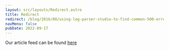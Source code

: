 ```yaml
---
layout: src/layouts/Redirect.astro
title: Redirect
redirect: /blog/2016/08/using-log-parser-studio-to-find-common-500-errors/
navMenu: false
pubDate: 2022-09-17
---
```

<div>
Our article feed can be found <a href="/blog/2016/08/using-log-parser-studio-to-find-common-500-errors/">here</a>
</div>
